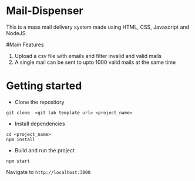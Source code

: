 # Mail-Dispenser
This is a mass mail delivery system made using HTML, CSS, Javascript and NodeJS.

#Main Features
<ol>
  <li>Upload a csv file with emails and filter invalid and valid mails</li>
  <li>A single mail can be sent to upto 1000 valid mails at the same time</li>
</ol>

# Getting started
- Clone the repository
```
git clone  <git lab template url> <project_name>
```
- Install dependencies
```
cd <project_name>
npm install
```
- Build and run the project
```
npm start
```
  Navigate to `http://localhost:3000`
